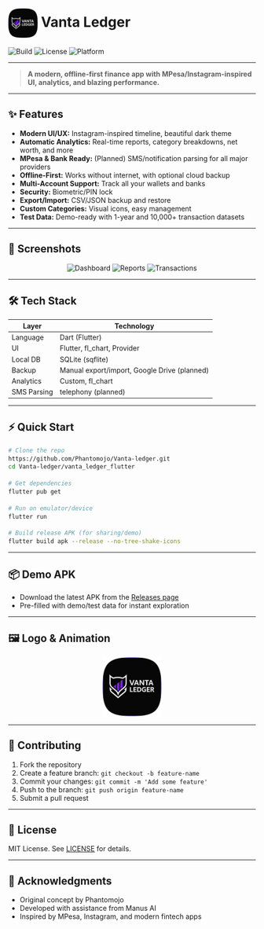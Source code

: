 # <img src="vanta_ledger_flutter/assets/images/icon-512.png" alt="Vanta Ledger Logo" height="60" style="vertical-align:middle;"> Vanta Ledger

![Build](https://img.shields.io/badge/build-passing-brightgreen)
![License](https://img.shields.io/badge/license-MIT-blue)
![Platform](https://img.shields.io/badge/platform-Android%20%7C%20iOS%20%7C%20Desktop-purple)

---

> **A modern, offline-first finance app with MPesa/Instagram-inspired UI, analytics, and blazing performance.**

---

## ✨ Features

- **Modern UI/UX:** Instagram-inspired timeline, beautiful dark theme
- **Automatic Analytics:** Real-time reports, category breakdowns, net worth, and more
- **MPesa & Bank Ready:** (Planned) SMS/notification parsing for all major providers
- **Offline-First:** Works without internet, with optional cloud backup
- **Multi-Account Support:** Track all your wallets and banks
- **Security:** Biometric/PIN lock
- **Export/Import:** CSV/JSON backup and restore
- **Custom Categories:** Visual icons, easy management
- **Test Data:** Demo-ready with 1-year and 10,000+ transaction datasets

---

## 🚀 Screenshots

<p align="center">
  <img src="docs/screenshots/dashboard.png" alt="Dashboard" width="250"/>
  <img src="docs/screenshots/reports.png" alt="Reports" width="250"/>
  <img src="docs/screenshots/transactions.png" alt="Transactions" width="250"/>
</p>

---

## 🛠️ Tech Stack

| Layer        | Technology                                   |
| ------------ | -------------------------------------------- |
| Language     | Dart (Flutter)                               |
| UI           | Flutter, fl_chart, Provider                  |
| Local DB     | SQLite (sqflite)                             |
| Backup       | Manual export/import, Google Drive (planned) |
| Analytics    | Custom, fl_chart                             |
| SMS Parsing  | telephony (planned)                          |

---

## ⚡ Quick Start

```sh
# Clone the repo
https://github.com/Phantomojo/Vanta-ledger.git
cd Vanta-ledger/vanta_ledger_flutter

# Get dependencies
flutter pub get

# Run on emulator/device
flutter run

# Build release APK (for sharing/demo)
flutter build apk --release --no-tree-shake-icons
```

---

## 📦 Demo APK

- Download the latest APK from the [Releases page](https://github.com/Phantomojo/Vanta-ledger/releases)
- Pre-filled with demo/test data for instant exploration

---

## 🖼️ Logo & Animation

<p align="center">
  <img src="vanta_ledger_flutter/assets/images/icon-512.png" alt="Vanta Ledger Logo" height="120"/>
</p>

---

## 🤝 Contributing

1. Fork the repository
2. Create a feature branch: `git checkout -b feature-name`
3. Commit your changes: `git commit -m 'Add some feature'`
4. Push to the branch: `git push origin feature-name`
5. Submit a pull request

---

## 📄 License

MIT License. See [LICENSE](LICENSE) for details.

---

## 🙏 Acknowledgments

- Original concept by Phantomojo
- Developed with assistance from Manus AI
- Inspired by MPesa, Instagram, and modern fintech apps
